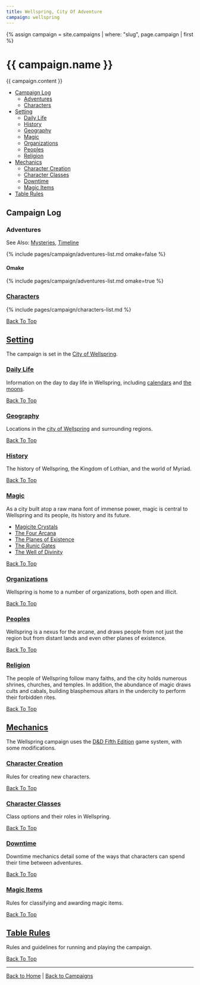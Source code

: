 ```yaml
---
title: Wellspring, City Of Adventure
campaign: wellspring
---
```


{% assign campaign = site.campaigns | where: "slug", page.campaign | first %}

# {{ campaign.name }}

{{ campaign.content }}

- [Campaign Log](#campaign-log)
  - [Adventures](#adventures)
  - [Characters](#characters)
- [Setting](#setting)
  - [Daily Life](#daily-life)
  - [History](#history)
  - [Geography](#geography)
  - [Magic](#magic)
  - [Organizations](#organizations)
  - [Peoples](#peoples)
  - [Religion](#religion)
- [Mechanics](#mechanics)
  - [Character Creation](#character-creation)
  - [Character Classes](#character-classes)
  - [Downtime](#downtime)
  - [Magic Items](#magic-items)
- [Table Rules](#table-rules)

## Campaign Log

### Adventures

See Also: [Mysteries]({{site.baseurl}}/campaigns/wellspring/adventures#mysteries), [Timeline]({{site.baseurl}}/campaigns/wellspring/adventures#timeline)

{% include pages/campaign/adventures-list.md omake=false %}

#### Omake

{% include pages/campaign/adventures-list.md omake=true %}

### [Characters]({{site.baseurl}}/campaigns/wellspring/characters)

{% include pages/campaign/characters-list.md %}

[Back To Top](#)

## [Setting]({{site.baseurl}}/campaigns/wellspring/setting)

The campaign is set in the [City of Wellspring]({{site.baseurl}}/campaigns/wellspring/setting).

### [Daily Life]({{site.baseurl}}/campaigns/wellspring/setting/daily-life)

Information on the day to day life in Wellspring, including [calendars]({{site.baseurl}}/campaigns/wellspring/setting/daily-life#calendar) and [the moons]({{site.baseurl}}/campaigns/wellspring/setting/daily-life#celestial-bodies).

[Back To Top](#)

### [Geography]({{site.baseurl}}/campaigns/wellspring/setting/geography)

Locations in the [city of Wellspring]({{site.baseurl}}/campaigns/wellspring/setting/geography/city-of-wellspring) and surrounding regions.

[Back To Top](#)

### [History]({{site.baseurl}}/campaigns/wellspring/setting/history)

The history of Wellspring, the Kingdom of Lothian, and the world of Myriad.

[Back To Top](#)

### [Magic]({{site.baseurl}}/campaigns/wellspring/setting/magic)

As a city built atop a raw mana font of immense power, magic is central to Wellspring and its people, its history and its future.

- [Magicite Crystals]({{site.baseurl}}/campaigns/wellspring/setting/magic#magicite-crystals)
- [The Four Arcana]({{site.baseurl}}/campaigns/wellspring/setting/magic#the-four-arcana)
- [The Planes of Existence]({{site.baseurl}}/campaigns/wellspring/setting/magic#the-planes-of-existence)
- [The Runic Gates]({{site.baseurl}}/campaigns/wellspring/setting/magic#the-runic-gates)
- [The Well of Divinity]({{site.baseurl}}/campaigns/wellspring/setting/magic#the-well-of-divinity)

[Back To Top](#)

### [Organizations]({{site.baseurl}}/campaigns/wellspring/setting/organizations)

Wellspring is home to a number of organizations, both open and illicit.

[Back To Top](#)

### [Peoples]({{site.baseurl}}/campaigns/wellspring/setting/peoples)

Wellspring is a nexus for the arcane, and draws people from not just the region but from distant lands and even other planes of existence.

[Back To Top](#)

### [Religion]({{site.baseurl}}/campaigns/wellspring/setting/religion)

The people of Wellspring follow many faiths, and the city holds numerous shrines, churches, and temples. In addition, the abundance of magic draws cults and cabals, building blasphemous altars in the undercity to perform their forbidden rites.

[Back To Top](#)

## [Mechanics]({{site.baseurl}}/campaigns/wellspring/mechanics)

The Wellspring campaign uses the [D&D Fifth Edition]({{site.baseurl}}/systems/5e) game system, with some modifications.

### [Character Creation]({{site.baseurl}}/campaigns/wellspring/mechanics/character-creation)

Rules for creating new characters.

[Back To Top](#)

### [Character Classes]({{site.baseurl}}/campaigns/wellspring/mechanics/character-classes)

Class options and their roles in Wellspring.

[Back To Top](#)

### [Downtime]({{site.baseurl}}/systems/5e/downtime)

Downtime mechanics detail some of the ways that characters can spend their time between adventures.

[Back To Top](#)

### [Magic Items]({{site.baseurl}}/campaigns/wellspring/mechanics/magic-items)

Rules for classifying and awarding magic items.

[Back To Top](#)

## [Table Rules]({{site.baseurl}}/campaigns/wellspring/table-rules)

Rules and guidelines for running and playing the campaign.

[Back To Top](#)

---

[Back to Home]({{site.baseurl}}/)
|
[Back to Campaigns]({{site.baseurl}}/campaigns)

